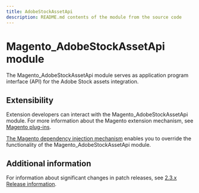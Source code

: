 ```yaml
---
title: AdobeStockAssetApi
description: README.md contents of the module from the source code
---
```


# Magento_AdobeStockAssetApi module

The Magento_AdobeStockAssetApi module serves as application program interface (API) for the Adobe Stock assets integration.

## Extensibility

Extension developers can interact with the Magento_AdobeStockAssetApi module. For more information about the Magento extension mechanism, see [Magento plug-ins](https://developer.adobe.com/commerce/php/development/components/plugins/).

[The Magento dependency injection mechanism](https://developer.adobe.com/commerce/php/development/components/dependency-injection/) enables you to override the functionality of the Magento_AdobeStockAssetApi module.

## Additional information

For information about significant changes in patch releases, see [2.3.x Release information](https://devdocs.magento.com/guides/v2.3/release-notes/bk-release-notes.html).

